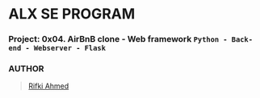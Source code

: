 # ALX SE PROGRAM

### Project: 0x04. AirBnB clone - Web framework `` Python - Back-end - Webserver - Flask ``

### AUTHOR
> [Rifki Ahmed](https://github.com/RifkiAhmed)
